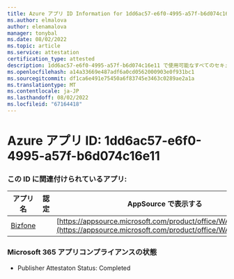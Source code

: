 ```yaml
---
title: Azure アプリ ID Information for 1dd6ac57-e6f0-4995-a57f-b6d074c16e11
ms.author: elmalova
author: elenamalova
manager: tonybal
ms.date: 08/02/2022
ms.topic: article
ms.service: attestation
certification_type: attested
description: 1dd6ac57-e6f0-4995-a57f-b6d074c16e11 で使用可能なすべてのセキュリティとコンプライアンス情報。
ms.openlocfilehash: a14a33669e487adf6a0cd0562000903e0f931bc1
ms.sourcegitcommit: df1ca6e491e75450a6f83745e3463c0289ae2a1a
ms.translationtype: MT
ms.contentlocale: ja-JP
ms.lasthandoff: 08/02/2022
ms.locfileid: "67164418"
---
```

# <a name="azure-app-id-1dd6ac57-e6f0-4995-a57f-b6d074c16e11"></a>Azure アプリ ID: 1dd6ac57-e6f0-4995-a57f-b6d074c16e11


### <a name="apps-associated-with-this-id"></a>この ID に関連付けられているアプリ:
| **アプリ名** | **認定** | **AppSource で表示する** |
|--------------|---------------|-----------------------|
| [Bizfone](../forward/WA200000874.md) |  | [https://appsource.microsoft.com/product/office/WA200000874](https://appsource.microsoft.com/product/office/WA200000874) |

### <a name="microsoft-365-app-compliance-status"></a>Microsoft 365 アプリコンプライアンスの状態
- Publisher Attestaton Status: Completed

